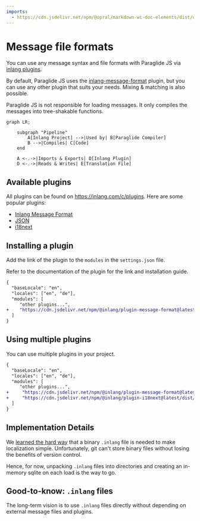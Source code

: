 ```yaml
---
imports:
  - https://cdn.jsdelivr.net/npm/@opral/markdown-wc-doc-elements/dist/doc-callout.js
---
```


# Message file formats

You can use any message syntax and file formats with Paraglide JS via [inlang plugins](https://inlang.com/c/plugins).

By default, Paraglide JS uses the [inlang-message-format](https://inlang.com/m/reootnfj/plugin-inlang-messageFormat) plugin, but you can use any other plugin that suits your needs. Mixing & matching is also possible.

<doc-callout type="info">
  Paraglide JS is not responsible for loading messages. It only compiles the messages into tree-shakable functions. 
</doc-callout>

```mermaid
graph LR;
    
    subgraph "Pipeline"
        A[Inlang Project] -->|Used by| B[Paraglide Compiler]
        B -->|Compiles| C[Code]
    end

    A <-.->|Imports & Exports| D[Inlang Plugin]
    D <-.->|Reads & Writes| E[Translation File]
```

## Available plugins

All plugins can be found on https://inlang.com/c/plugins. Here are some popular plugins:

- [Inlang Message Format](https://inlang.com/m/reootnfj/plugin-inlang-messageFormat)
- [JSON](https://inlang.com/m/7zjzqj7n/plugin-inlang-json)
- [i18next](https://inlang.com/m/3i8bor92/plugin-inlang-i18next)

## Installing a plugin

Add the link of the plugin to the `modules` in the `settings.json` file.

<doc-callout type="info">
  Refer to the documentation of the plugin for the link and installation guide.
</doc-callout>

```diff
{
  "baseLocale": "en",
  "locales": ["en", "de"],
  "modules": [
     "other plugins...",
+    "https://cdn.jsdelivr.net/npm/@inlang/plugin-message-format@latest/dist/index.js"
  ]
}
```

## Using multiple plugins

You can use multiple plugins in your project.

```diff
{
  "baseLocale": "en",
  "locales": ["en", "de"],
  "modules": [
     "other plugins...",
+     "https://cdn.jsdelivr.net/npm/@inlang/plugin-message-format@latest/dist/index.js"
+     "https://cdn.jsdelivr.net/npm/@inlang/plugin-i18next@latest/dist/index.js"
  ]
}
```

## Implementation Details

We [learned the hard way](https://opral.substack.com/p/focus-shift-from-inlang-to-lix) that a binary `.inlang` file is needed to make localization simple. Unfortunately, git can't store binary files without losing the benefits of version control. 

Hence, for now, unpacking `.inlang` files into directories and creating an in-memory sqlite on each load is the way to go.

## Good-to-know: `.inlang` files

The long-term vision is to use `.inlang` files directly without depending on external message files and plugins. 
